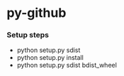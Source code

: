 # py-github

### Setup steps
* python setup.py sdist
* python setup.py install
* python setup.py sdist bdist_wheel